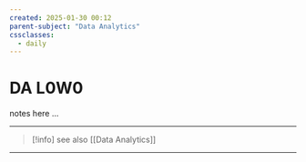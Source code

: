 ```yaml
---
created: 2025-01-30 00:12
parent-subject: "Data Analytics"  
cssclasses:
  - daily
---
```


# DA L0W0

notes here ...




























---
> [!info] see also [[Data Analytics]] 
---



	